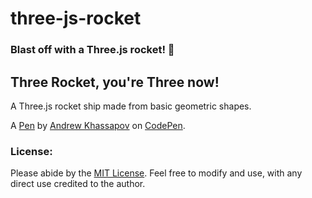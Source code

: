 # three-js-rocket

### Blast off with a Three.js rocket! :rocket:

## Three Rocket, you're Three now!

A Three.js rocket ship made from basic geometric shapes.

A [Pen](https://codepen.io/andrew-khassapov/pen/gOBavBx) by [Andrew Khassapov](https://codepen.io/andrew-khassapov) on [CodePen](https://codepen.io).

### License:

Please abide by the [MIT License](https://codepen.io/license/pen/gOBavBx).
Feel free to modify and use, with any direct use credited to the author.
